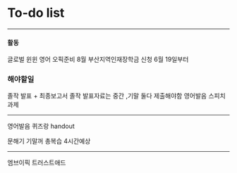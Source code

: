 # To-do list

----------------
#### 활동

글로벌 윈윈
영어 오픽준비 8월
부산지역인재장학금 신청 6월 19일부터

### 해야할일

졸작 발표 + 최종보고서
졸작 발표자료는 중간 ,기말 둘다 제출해야함
영어발음 스피치 과제



-----

영어발음
퀴즈랑 handout

문해기 기말꺼 총복습
4시간예상

-----

엠브이픽
트러스트애드




